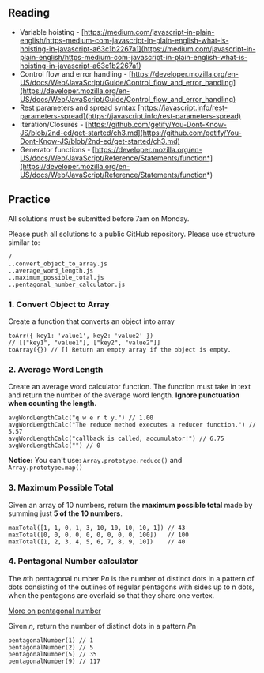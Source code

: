 ## Reading

- Variable hoisting - [https://medium.com/javascript-in-plain-english/https-medium-com-javascript-in-plain-english-what-is-hoisting-in-javascript-a63c1b2267a1](https://medium.com/javascript-in-plain-english/https-medium-com-javascript-in-plain-english-what-is-hoisting-in-javascript-a63c1b2267a1)
- Control flow and error handling - [https://developer.mozilla.org/en-US/docs/Web/JavaScript/Guide/Control_flow_and_error_handling](https://developer.mozilla.org/en-US/docs/Web/JavaScript/Guide/Control_flow_and_error_handling)
- Rest parameters and spread syntax [https://javascript.info/rest-parameters-spread](https://javascript.info/rest-parameters-spread)
- Iteration/Closures - [https://github.com/getify/You-Dont-Know-JS/blob/2nd-ed/get-started/ch3.md](https://github.com/getify/You-Dont-Know-JS/blob/2nd-ed/get-started/ch3.md)
- Generator functions - [https://developer.mozilla.org/en-US/docs/Web/JavaScript/Reference/Statements/function*](https://developer.mozilla.org/en-US/docs/Web/JavaScript/Reference/Statements/function*)

## Practice

All solutions must be submitted before 7am on Monday.

Please push all solutions to a public GitHub repository. Please use structure similar to:

    /
    ..convert_object_to_array.js
    ..average_word_length.js
    ..maximum_possible_total.js
    ..pentagonal_number_calculator.js

### 1. **Convert Object to Array**

Create a function that converts an object into array

    toArr({ key1: 'value1', key2: 'value2' }) 
    // [["key1", "value1"], ["key2", "value2"]]
    toArray({}) // [] Return an empty array if the object is empty.

### 2. **Average Word Length**

Create an average word calculator function. The function must take in text and return the number of the average word length. **Ignore punctuation when counting the length.**

    avgWordLengthCalc("q w e r t y.") // 1.00
    avgWordLengthCalc("The reduce method executes a reducer function.") // 5.57
    avgWordLengthCalc("callback is called, accumulator!") // 6.75
    avgWordLengthCalc("") // 0

**Notice:**
You can't use:
`Array.prototype.reduce()` and `Array.prototype.map()`

### 3. **Maximum Possible Total**

Given an array of 10 numbers, return the **maximum possible total** made by summing just **5 of the 10 numbers**.

    maxTotal([1, 1, 0, 1, 3, 10, 10, 10, 10, 1]) // 43
    maxTotal([0, 0, 0, 0, 0, 0, 0, 0, 0, 100])   // 100
    maxTotal([1, 2, 3, 4, 5, 6, 7, 8, 9, 10])    // 40

### 4. **Pentagonal Number calculator**

The *n*th pentagonal number P*n* is the number of distinct dots in a pattern of dots consisting of the outlines of regular pentagons with sides up to n dots, when the pentagons are overlaid so that they share one vertex.

[More on pentagonal number](https://en.wikipedia.org/wiki/Pentagonal_number)

Given *n,* return the number of distinct dots in a pattern *P*n

    pentagonalNumber(1) // 1
    pentagonalNumber(2) // 5
    pentagonalNumber(5) // 35
    pentagonalNumber(9) // 117
